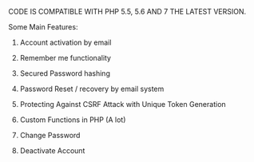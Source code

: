 CODE IS COMPATIBLE WITH PHP 5.5, 5.6 AND 7 THE LATEST VERSION.


Some Main Features:

1. Account activation by email

2. Remember me functionality

3. Secured Password hashing

4. Password Reset / recovery by email system

5. Protecting Against CSRF Attack with Unique Token Generation

6. Custom Functions in PHP (A lot)

7. Change Password

8. Deactivate Account
